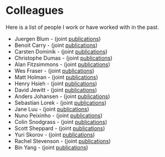 # Colleagues
Here is a list of people I work or have worked with in the past.

- Juergen Blum - (joint [publications](http://tinyurl.com/lv6mft3))
- Benoit Carry - (joint [publications](http://goo.gl/M2pRm))
- Carsten Dominik - (joint [publications](http://tinyurl.com/ps8z7m))
- Christophe Dumas - (joint [publications](http://tinyurl.com/k2beuqo))
- Alan Fitzsimmons - (joint [publications](http://tinyurl.com/m578e34))
- Wes Fraser - (joint [publications](http://tinyurl.com/knhna6s))
- Matt Holman - (joint [publications](http://tinyurl.com/mt8d599))
- Henry Hsieh - (joint [publications](http://tinyurl.com/kzc5zpt))
- David Jewitt - (joint [publications](http://tinyurl.com/m5fsx2n))
- Anders Johansen - (joint [publications](http://tinyurl.com/mmt47et))
- Sebastian Lorek - (joint [publications](http://tinyurl.com/mlagvbg))
- Jane Luu - (joint [publications](http://tinyurl.com/kyteqv6))
- Nuno Peixinho - (joint [publications](http://tinyurl.com/lcjzdok))
- Colin Snodgrass - (joint [publications](http://tinyurl.com/k7z7n9b))
- Scott Sheppard - (joint [publications](http://tinyurl.com/kt2mc46))
- Yuri Skorov - (joint [publications](http://tinyurl.com/n6qrskt))
- Rachel Stevenson - (joint [publications](http://tinyurl.com/lxcousc))
- Bin Yang - (joint [publications](http://tinyurl.com/kw4hgjj))